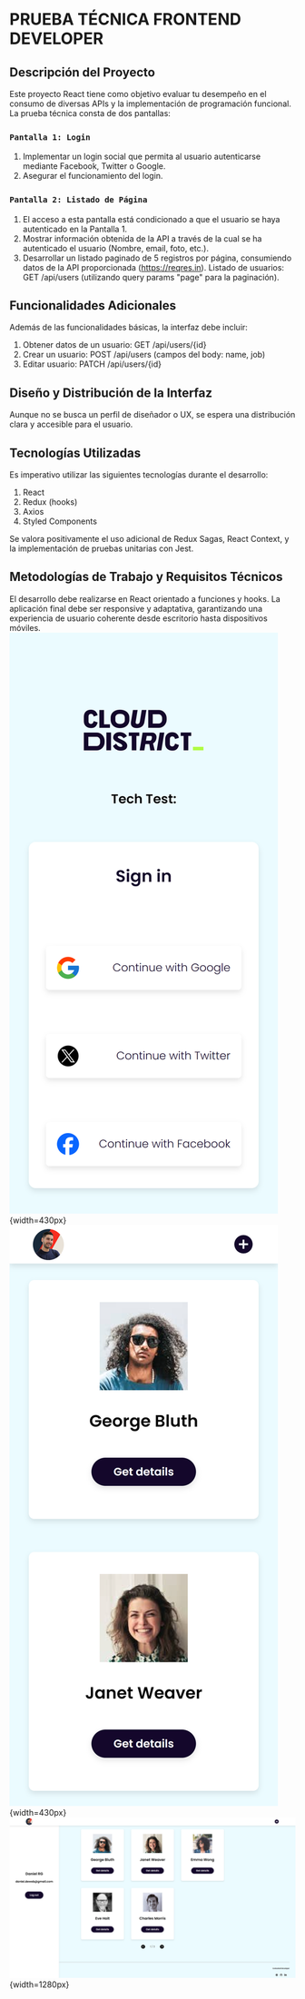 # PRUEBA TÉCNICA FRONTEND DEVELOPER

## Descripción del Proyecto

Este proyecto React tiene como objetivo evaluar tu desempeño en el consumo de diversas APIs y la implementación de programación funcional. La prueba técnica consta de dos pantallas:

### `Pantalla 1: Login`

1. Implementar un login social que permita al usuario autenticarse mediante Facebook, Twitter o Google.
2. Asegurar el funcionamiento del login.

### `Pantalla 2: Listado de Página`

1. El acceso a esta pantalla está condicionado a que el usuario se haya autenticado en la Pantalla 1.
2. Mostrar información obtenida de la API a través de la cual se ha autenticado el usuario (Nombre, email, foto, etc.).
3. Desarrollar un listado paginado de 5 registros por página, consumiendo datos de la API proporcionada (https://reqres.in). Listado de usuarios: GET /api/users (utilizando query params "page" para la paginación).

## Funcionalidades Adicionales

Además de las funcionalidades básicas, la interfaz debe incluir:

1. Obtener datos de un usuario: GET /api/users/{id}
2. Crear un usuario: POST /api/users (campos del body: name, job)
3. Editar usuario: PATCH /api/users/{id}

## Diseño y Distribución de la Interfaz

Aunque no se busca un perfil de diseñador o UX, se espera una distribución clara y accesible para el usuario.

## Tecnologías Utilizadas

Es imperativo utilizar las siguientes tecnologías durante el desarrollo:

1. React
2. Redux (hooks)
3. Axios
4. Styled Components

Se valora positivamente el uso adicional de Redux Sagas, React Context, y la implementación de pruebas unitarias con Jest.

## Metodologías de Trabajo y Requisitos Técnicos

El desarrollo debe realizarse en React orientado a funciones y hooks. La aplicación final debe ser responsive y adaptativa, garantizando una experiencia de usuario coherente desde escritorio hasta dispositivos móviles.
![Screenshot00](src/images/CD_FTT_00.png){width=430px}
![Screenshot00](src/images/CD_FTT_01.png){width=430px}
![Screenshot00](src/images/CD_FTT_02.png){width=1280px}
